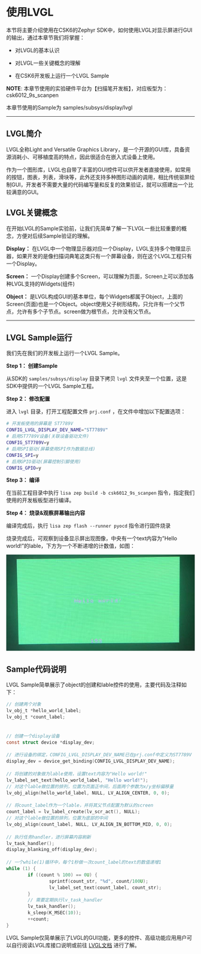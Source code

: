 # 使用LVGL

本节将主要介绍使用在CSK6的Zephyr SDK中，如何使用LVGL对显示屏进行GUI的输出，通过本章节我们将掌握：


* 对LVGL的基本认识


* 对LVGL一些关键概念的理解


* 在CSK6开发板上运行一个LVGL Sample

**NOTE**: 本章节使用的实验硬件平台为【扫描笔开发板】，对应板型为：csk6012_9s_scanpen

本章节使用的Sample为 samples/subsys/display/lvgl


---

## LVGL简介

LVGL全称Light and Versatile Graphics Library，是一个开源的GUI库，具备资源消耗小、可移植度高的特点，因此很适合在嵌入式设备上使用。

作为一个图形库，LVGL也自带了丰富的GUI控件可以供开发者直接使用，如常用的按钮，图表，列表，滑块等，此外还支持多种图形动画的调用，相比传统驱屏绘制GUI，开发者不需要大量的代码编写量和反复的效果验证，就可以搭建出一个比较满意的GUI。

## LVGL关键概念

在开始LVGL的Sample实验前，让我们先简单了解一下LVGL一些比较重要的概念，方便对后续Sample验证的理解。

**Display：** 在LVGL中一个物理显示器对应一个Display，LVGL支持多个物理显示器，如果开发的是像扫描词典笔这类只有一个屏幕设备，则在这个LVGL工程只有一个Display。

**Screen：** 一个Display创建多个Screen，可以理解为页面，Screen上可以添加各种LVGL支持的Widgets(组件)

**Object：** 是LVGL构成GUI的基本单位，每个Widgets都属于Object，上面的Screen(页面)也是一个Object。object使用父子树形结构，只允许有一个父节点，允许有多个子节点。screen做为根节点，允许没有父节点。


---

## LVGL Sample运行

我们先在我们的开发板上运行一个LVGL Sample。

**Step 1： 创建Sample**

从SDK的  `samples/subsys/display` 目录下拷贝 `lvgl` 文件夹至一个位置，这是SDK中提供的一个LVGL Sample工程。

**Step 2： 修改配置**

进入 `lvgl` 目录，打开工程配置文件 `prj.conf` ，在文件中增加以下配置选项：

```bash
# 开发板使用的屏幕是 ST7789V
CONFIG_LVGL_DISPLAY_DEV_NAME="ST7789V"
# 启用ST7789V设备(关联设备驱动文件)
CONFIG_ST7789V=y
# 启用SPI驱动(屏幕使用SPI作为数据总线)
CONFIG_SPI=y
# 启用GPIO驱动(屏幕控制引脚使用)
CONFIG_GPIO=y
```

**Step 3： 编译**

在当前工程目录中执行 `lisa zep build -b csk6012_9s_scanpen` 指令，指定我们使用的开发板板型进行编译。

**Step 4： 烧录&观察屏幕输出内容**

编译完成后，执行 `lisa zep flash --runner pyocd` 指令进行固件烧录

烧录完成后，可观察到设备显示屏出现图像，中央有一个text内容为”Hello world!”的lable，下方为一个不断递增的计数值，如图：



![image](./images/use_lvgl/helloworld.png)

## Sample代码说明

LVGL Sample简单展示了object的创建和lable控件的使用，主要代码及注释如下：

```C
// 创建两个对象
lv_obj_t *hello_world_label;
lv_obj_t *count_label;


// 创建一个display设备
const struct device *display_dev;

// 进行设备的绑定，CONFIG_LVGL_DISPLAY_DEV_NAME已在prj.conf中定义为ST7789V
display_dev = device_get_binding(CONFIG_LVGL_DISPLAY_DEV_NAME);

// 将创建的对象做为lable使用，设置text内容为"Hello world!"
lv_label_set_text(hello_world_label, "Hello world!");
// 对这个lable做位置的排列，位置为页面正中间，后面两个参数为x/y坐标偏移量
lv_obj_align(hello_world_label, NULL, LV_ALIGN_CENTER, 0, 0);

// 将count_label作为一个lable，并将其父节点配置为默认的screen
count_label = lv_label_create(lv_scr_act(), NULL);
// 对这个lable做位置的排列，位置为底部的中间
lv_obj_align(count_label, NULL, LV_ALIGN_IN_BOTTOM_MID, 0, 0);

// 执行任务handler，进行屏幕内容刷新
lv_task_handler();
display_blanking_off(display_dev);

// 一个while(1)循环中，每个1秒做一次count_label的text的数值递增1
while (1) {
        if ((count % 100) == 0U) {
                sprintf(count_str, "%d", count/100U);
                lv_label_set_text(count_label, count_str);
        }
        // 需要定期执行lv_task_handler
        lv_task_handler();
        k_sleep(K_MSEC(10));
        ++count;
}
```

LVGL Sample仅简单展示了LVGL的GUI功能，更多的控件、高级功能应用用户可以自行阅读LVGL库接口说明或前往 [LVGL文档](https://docs.lvgl.io/7.11/index.html) 进行了解。

